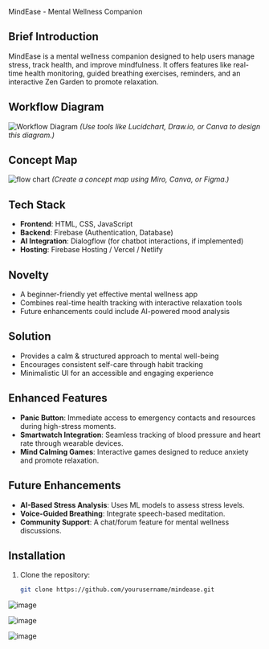  MindEase - Mental Wellness Companion

## Brief Introduction
MindEase is a mental wellness companion designed to help users manage stress, track health, and improve mindfulness. It offers features like real-time health monitoring, guided breathing exercises, reminders, and an interactive Zen Garden to promote relaxation.

## Workflow Diagram
![Workflow Diagram](path/to/workflow_diagram.png)
*(Use tools like Lucidchart, Draw.io, or Canva to design this diagram.)*

## Concept Map
![flow chart](https://github.com/user-attachments/assets/7fb9ae9d-c895-4bec-af5a-f518be578db3)
*(Create a concept map using Miro, Canva, or Figma.)*

## Tech Stack
- **Frontend**: HTML, CSS, JavaScript
- **Backend**: Firebase (Authentication, Database)
- **AI Integration**: Dialogflow (for chatbot interactions, if implemented)
- **Hosting**: Firebase Hosting / Vercel / Netlify

## Novelty
- A beginner-friendly yet effective mental wellness app
- Combines real-time health tracking with interactive relaxation tools
- Future enhancements could include AI-powered mood analysis

## Solution
- Provides a calm & structured approach to mental well-being
- Encourages consistent self-care through habit tracking
- Minimalistic UI for an accessible and engaging experience

## Enhanced Features
- **Panic Button**: Immediate access to emergency contacts and resources during high-stress moments.
- **Smartwatch Integration**: Seamless tracking of blood pressure and heart rate through wearable devices.
- **Mind Calming Games**: Interactive games designed to reduce anxiety and promote relaxation.

## Future Enhancements
- **AI-Based Stress Analysis**: Uses ML models to assess stress levels.
- **Voice-Guided Breathing**: Integrate speech-based meditation.
- **Community Support**: A chat/forum feature for mental wellness discussions.

## Installation
1. Clone the repository:
   ```bash
   git clone https://github.com/yourusername/mindease.git


![image](https://github.com/user-attachments/assets/e8b64588-27f4-41aa-b33a-9fc1fe9c7e1d)

![image](https://github.com/user-attachments/assets/3baf4d98-ca6e-4034-9cc0-38c7dd51977f)

![image](https://github.com/user-attachments/assets/e4b6e30a-f7e2-4f9d-b8a9-1278d60100db)
